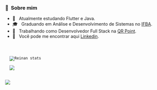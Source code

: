 ### 🐧 &nbsp;Sobre mim 

- 🌱 &nbsp; Atualmente estudando Flutter e Java.
- 🎓 &nbsp; Graduando em Análise e Desenvolvimento de Sistemas no [IFBA](https://portal.ifba.edu.br/salvador).
- 🧩 &nbsp; Trabalhando como Desenvolvedor Full Stack na [QR Point](https://qrpoint.io/).
- 🎣 &nbsp; Você pode me encontrar aqui [Linkedin](https://www.linkedin.com/in/reinan-santos99).



<code>
 <div display="flex"  justify-content="space-beetwen" >
  <img src="https://github-readme-stats.vercel.app/api?username=reinans&theme=default&show_icons=true" alt="Reinan stats" />

  <img src="https://github-readme-stats.vercel.app/api/top-langs/?username=reinans&hide=html&layout=compact&theme=default" />
</div>
</code>


![](https://komarev.com/ghpvc/?username=ReinanS&color=006bed)


